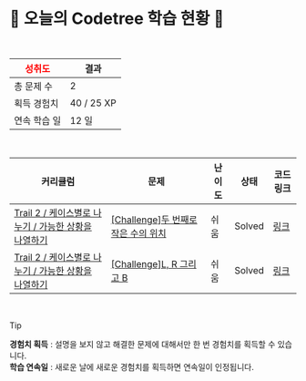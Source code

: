 # 🌲 오늘의 Codetree 학습 현황 🌲

<br />

| <span style="color:red;display:block;text-align:center;"> **성취도**</span> | 결과 |
|---|---|
| 총 문제 수 | 2 |
| 획득 경험치 | 40 / 25 XP |
| 연속 학습 일 | 12 일 |

<br />

|커리큘럼|문제|난이도|상태|코드 링크|
|---|---|---|---|---|
|[Trail 2 / 케이스별로 나누기 / 가능한 상황을 나열하기](https://www.codetree.ai/trail-info/novice-mid/)|[[Challenge]두 번째로 작은 수의 위치](https://www.codetree.ai/trails/complete/curated-cards/challenge-location-of-the-second-smallest-number/)|쉬움|Solved|[링크](https://github.com/mowinowen/Codetree_Algorithm/blob/main/250906/%EB%91%90%20%EB%B2%88%EC%A7%B8%EB%A1%9C%20%EC%9E%91%EC%9D%80%20%EC%88%98%EC%9D%98%20%EC%9C%84%EC%B9%98/location-of-the-second-smallest-number.py)|
|[Trail 2 / 케이스별로 나누기 / 가능한 상황을 나열하기](https://www.codetree.ai/trail-info/novice-mid/)|[[Challenge]L, R 그리고 B](https://www.codetree.ai/trails/complete/curated-cards/challenge-l-r-and-b/)|쉬움|Solved|[링크](https://github.com/mowinowen/Codetree_Algorithm/blob/main/250906/L%2C%20R%20%EA%B7%B8%EB%A6%AC%EA%B3%A0%20B/l-r-and-b.py)|


<br />

> [!TIP]
> **경험치 획득** : 설명을 보지 않고 해결한 문제에 대해서만 한 번 경험치를 획득할 수 있습니다.  
> **학습 연속일** : 새로운 날에 새로운 경험치를 획득하면 연속일이 인정됩니다.

